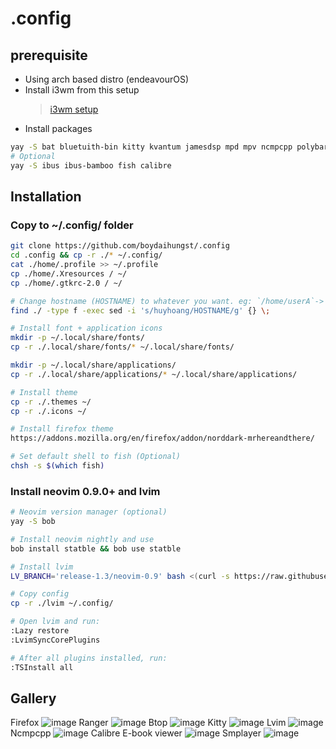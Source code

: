 # .config

## prerequisite

- Using arch based distro (endeavourOS)
- Install i3wm from this setup
  > [i3wm setup](https://github.com/endeavouros-team/endeavouros-i3wm-setup#tutorial-to-install-endeavouros-i3-setup-from-scratch)
- Install packages

```sh
yay -S bat bluetuith-bin kitty kvantum jamesdsp mpd mpv ncmpcpp polybar ranger rofi rofi-greenclip smplayer smplayer-skins picom-git starship glow betterlockscreen xidlehook playerctl light scrot autotiling wmfocus xclip
# Optional
yay -S ibus ibus-bamboo fish calibre
```

## Installation

### Copy to ~/.config/ folder

```sh
git clone https://github.com/boydaihungst/.config
cd .config && cp -r ./* ~/.config/
cat ./home/.profile >> ~/.profile
cp ./home/.Xresources / ~/
cp ./home/.gtkrc-2.0 / ~/
```

```sh
# Change hostname (HOSTNAME) to whatever you want. eg: `/home/userA`-> HOSTNAME is `userA`
find ./ -type f -exec sed -i 's/huyhoang/HOSTNAME/g' {} \;

# Install font + application icons
mkdir -p ~/.local/share/fonts/
cp -r ./.local/share/fonts/* ~/.local/share/fonts/

mkdir -p ~/.local/share/applications/
cp -r ./.local/share/applications/* ~/.local/share/applications/

# Install theme
cp -r ./.themes ~/
cp -r ./.icons ~/

# Install firefox theme
https://addons.mozilla.org/en/firefox/addon/norddark-mrhereandthere/

# Set default shell to fish (Optional)
chsh -s $(which fish)

```

### Install neovim 0.9.0+ and lvim

```sh
# Neovim version manager (optional)
yay -S bob

# Install neovim nightly and use
bob install statble && bob use statble

# Install lvim
LV_BRANCH='release-1.3/neovim-0.9' bash <(curl -s https://raw.githubusercontent.com/LunarVim/LunarVim/release-1.3/neovim-0.9/utils/installer/install.sh)

# Copy config
cp -r ./lvim ~/.config/

# Open lvim and run:
:Lazy restore
:LvimSyncCorePlugins

# After all plugins installed, run:
:TSInstall all
```

## Gallery

Firefox
![image](https://user-images.githubusercontent.com/38396158/218135398-19652200-a4e2-4978-a341-de2434465b55.png)
Ranger
![image](https://user-images.githubusercontent.com/38396158/218135484-d4252b81-740c-4432-9914-1ea7bc4059c9.png)
Btop
![image](https://user-images.githubusercontent.com/38396158/218136687-bc60d830-c5c8-475f-be06-0bbeeade0dbd.png)
Kitty
![image](https://user-images.githubusercontent.com/38396158/218136811-1bb524c3-72ae-47bc-acd9-5fb24c3ac3e2.png)
Lvim
![image](https://user-images.githubusercontent.com/38396158/218137035-4c14d5e9-20b2-40b4-95ad-85972255fc40.png)
Ncmpcpp
![image](https://user-images.githubusercontent.com/38396158/218137589-6e72de3f-f5ac-4f78-bc2d-86897f4d3cea.png)
Calibre E-book viewer
![image](https://user-images.githubusercontent.com/38396158/218137735-9ca29fa4-6c24-4644-9220-cc520882a106.png)
Smplayer
![image](https://user-images.githubusercontent.com/38396158/218137951-253dc956-b726-4c91-a42d-67c46c90fd3c.png)
